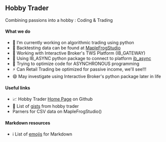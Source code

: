 ## Hobby Trader 

Combining passions into a hobby : Coding & Trading  

#### What we do  
- 🔭 I’m currently working on algorithmic trading using python
- 💾 Backtesting data can be found at [MapleFrogStudio](https://github.com/orgs/MapleFrogStudio/repositories?q=DATA-20)
- 🏦 Working with Interactive Broker's TWS Platform (IB_GATEWAY)
- 💬 Using IB_ASYNC python package to connect to platform [ib_async](https://github.com/ib-api-reloaded/ib_async)
- 🤔 Trying to optimize code for ASYNCHRONOUS programming
- ⚡ Can Retail Trading be optimized for passive income, we'll see!!!
- 😄 May investigate using Interactive Broker's python package later in life  
  
#### Useful links  
- 📈 Hobby Trader [Home Page](https://hobbytrader.github.io/) on Github
- 🧰 List of [gists](https://gist.github.com/HobbyTrader) from hobby trader
-  Parners for CSV data on MapleFrogStudio()

#### Markdown resources  
- ℹ️ List of [emojis](https://gist.github.com/rxaviers/7360908) for Markdown
  
